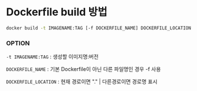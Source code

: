 # Dockerfile build 방법

```bash
docker build -t IMAGENAME:TAG [-f DOCKERFILE_NAME] DOCKERFILE_LOCATION
```

### OPTION

`-t IMAGENAME:TAG` : 생성할 이미지명:버전

`DOCKERFILE_NAME` : 기본 Dockerfile이 아닌 다른 파일명인 경우 -f 사용

`DOCKERFILE_LOCATION` : 현재 경로이면 "." | 다른경로이면 경로명 표시
